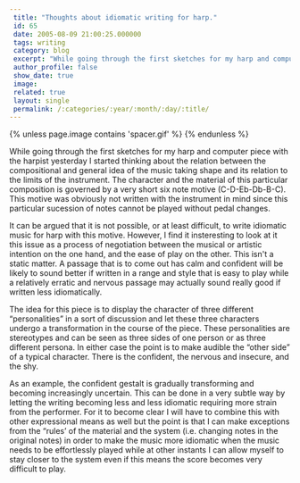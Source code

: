 ```yaml
---
 title: "Thoughts about idiomatic writing for harp."
 id: 65
 date: 2005-08-09 21:00:25.000000
 tags: writing
 category: blog
 excerpt: "While going through the first sketches for my harp and computer piece with the harpist yesterday I started thinking about the relation between the compositional and general idea of the music taking sh..."
 author_profile: false
 show_date: true
 image: 
 related: true
 layout: single
 permalink: /:categories/:year/:month/:day/:title/
---
```

{% unless page.image contains 'spacer.gif' %}
{% endunless %}

While going through the first sketches for my harp and computer piece with the harpist yesterday I started thinking about the relation between the compositional and general idea of the music taking shape and its relation to the limits of the instrument. The character and the material of this particular composition is governed by a very short six note motive (C-D-Eb-Db-B-C). This motive was obviously not written with the instrument in mind since this particular sucession of notes cannot be played without pedal changes.


It can be argued that it is not possible, or at least difficult, to write idiomatic music for harp with this motive. However, I find it insteresting to look at it this issue as a process of negotiation between the musical or artistic intention on the one hand, and the ease of play on the other. This isn't a static matter. A passage that is to come out has calm and confident will be likely to sound better if written in a range and style that is easy to play while a relatively erratic and nervous passage may actually sound really good if written less idiomatically.


The idea for this piece is to display the character of three different &ldquo;personalities&rdquo; in a sort of discussion and let these three characters undergo a transformation in the course of the piece. These personalities are stereotypes and can be seen as three sides of one person or as three different persona. In either case the point is to make audible the &ldquo;other side&rdquo; of a typical character. There is the confident, the nervous and insecure, and the shy.


As an example, the confident gestalt is gradually transforming and becoming increasingly uncertain. This can be done in a very subtle way by letting the writing becoming less and less idiomatic requiring more strain from the performer. For it to become clear I will have to combine this with other expressional means as well but the point is that I can make exceptions from the &ldquo;rules&rsquo; of the material and the system (i.e. changing notes in the original notes) in order to make the music more idiomatic when the music needs to be effortlessly played while at other instants I can allow myself to stay closer to the system even if this means the score becomes very difficult to play.
